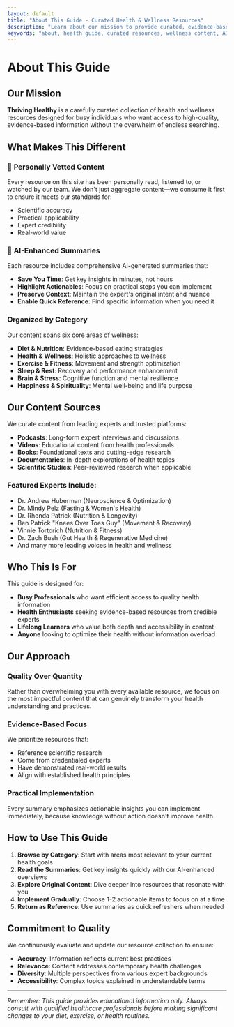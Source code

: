 ```yaml
---
layout: default
title: "About This Guide - Curated Health & Wellness Resources"
description: "Learn about our mission to provide curated, evidence-based health and wellness resources with AI-powered summaries for busy professionals seeking optimal health."
keywords: "about, health guide, curated resources, wellness content, AI summaries, evidence-based health"
---
```


# About This Guide

## Our Mission

**Thriving Healthy** is a carefully curated collection of health and wellness resources designed for busy individuals who want access to high-quality, evidence-based information without the overwhelm of endless searching.

## What Makes This Different

### 🎯 **Personally Vetted Content**
Every resource on this site has been personally read, listened to, or watched by our team. We don't just aggregate content—we consume it first to ensure it meets our standards for:
- Scientific accuracy
- Practical applicability
- Expert credibility
- Real-world value

### 🤖 **AI-Enhanced Summaries**
Each resource includes comprehensive AI-generated summaries that:
- **Save You Time**: Get key insights in minutes, not hours
- **Highlight Actionables**: Focus on practical steps you can implement
- **Preserve Context**: Maintain the expert's original intent and nuance
- **Enable Quick Reference**: Find specific information when you need it

### **Organized by Category**
Our content spans six core areas of wellness:
- **Diet & Nutrition**: Evidence-based eating strategies
- **Health & Wellness**: Holistic approaches to wellness  
- **Exercise & Fitness**: Movement and strength optimization
- **Sleep & Rest**: Recovery and performance enhancement
- **Brain & Stress**: Cognitive function and mental resilience
- **Happiness & Spirituality**: Mental well-being and life purpose

## Our Content Sources

We curate content from leading experts and trusted platforms:
- **Podcasts**: Long-form expert interviews and discussions
- **Videos**: Educational content from health professionals
- **Books**: Foundational texts and cutting-edge research
- **Documentaries**: In-depth explorations of health topics
- **Scientific Studies**: Peer-reviewed research when applicable

### Featured Experts Include:
- Dr. Andrew Huberman (Neuroscience & Optimization)
- Dr. Mindy Pelz (Fasting & Women's Health)
- Dr. Rhonda Patrick (Nutrition & Longevity)
- Ben Patrick "Knees Over Toes Guy" (Movement & Recovery)
- Vinnie Tortorich (Nutrition & Fitness)
- Dr. Zach Bush (Gut Health & Regenerative Medicine)
- And many more leading voices in health and wellness

## Who This Is For

This guide is designed for:
- **Busy Professionals** who want efficient access to quality health information
- **Health Enthusiasts** seeking evidence-based resources from credible experts
- **Lifelong Learners** who value both depth and accessibility in content
- **Anyone** looking to optimize their health without information overload

## Our Approach

### Quality Over Quantity
Rather than overwhelming you with every available resource, we focus on the most impactful content that can genuinely transform your health understanding and practices.

### Evidence-Based Focus
We prioritize resources that:
- Reference scientific research
- Come from credentialed experts
- Have demonstrated real-world results
- Align with established health principles

### Practical Implementation
Every summary emphasizes actionable insights you can implement immediately, because knowledge without action doesn't improve health.

## How to Use This Guide

1. **Browse by Category**: Start with areas most relevant to your current health goals
2. **Read the Summaries**: Get key insights quickly with our AI-enhanced overviews
3. **Explore Original Content**: Dive deeper into resources that resonate with you
4. **Implement Gradually**: Choose 1-2 actionable items to focus on at a time
5. **Return as Reference**: Use summaries as quick refreshers when needed

## Commitment to Quality

We continuously evaluate and update our resource collection to ensure:
- **Accuracy**: Information reflects current best practices
- **Relevance**: Content addresses contemporary health challenges
- **Diversity**: Multiple perspectives from various expert backgrounds
- **Accessibility**: Complex topics explained in understandable terms

---

*Remember: This guide provides educational information only. Always consult with qualified healthcare professionals before making significant changes to your diet, exercise, or health routines.*